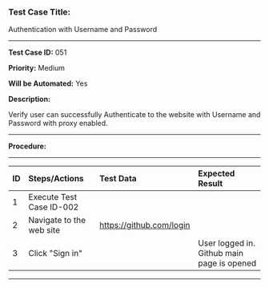 ### Test Case Title: ###

Authentication with Username and Password

---

**Test Case ID:** 051

**Priority:** Medium

**Will be Automated:** Yes

**Description:**

Verify user can successfully Authenticate to the website with Username and Password with proxy enabled. 

---

**Procedure:**

---

|      ID       | Steps/Actions |  Test Data  | Expected Result |
| :------------ |:--------------| :---------- | :-------------- |
|       1       | Execute Test Case ID-002 | |
|       2       | Navigate to the web site | https://github.com/login |
|       3       | Click "Sign in" | | User logged in. Github main page is opened

---
